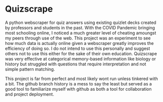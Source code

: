 # Quizscrape
A python webscraper for quiz answers using existing quizlet decks created by professors and students in the past.
With the COVID Pandemic bringing most schooling online, I noticed a much greater level of cheating amoungst my peers
through use of the web. This project was an experiment to see how much data is actually online given a webscraper greatly
improves the efficiency of doing so. I do not intend to use this personally and suggest others not to use this either for
the sake of their own education. Quizscrape was very effective at categorical memory-based information like biology or
history but struggled with questions that require interpretation and not simple pattern matching.

This project is far from perfect and most likely wont run unless tinkered with a bit. The github branch history is a mess to say the least but served as a good tool to familiarize myself with github as both a tool for collaboration and project deployment.

